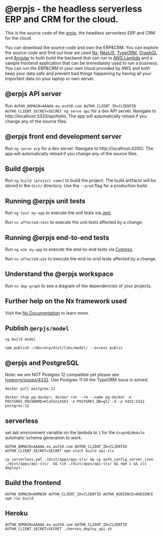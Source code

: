 # @erpjs  - the headless serverless ERP and CRM for the cloud.

This is the source code of the [erpjs](http://erpjs.eu), the headless serverless ERP and CRM for the cloud.

You can download the source code and own the ERP&CRM.
You can explore the source code and find out how we used [Nx](https://nx.dev/), [NestJS](https://nestjs.com/), 
[TypeORM](https://typeorm.io/#/), [GraphQL](https://www.apollographql.com/) and [Angular](https://angular.io/) 
to both build the backend that can run in [AWS Lambda](https://aws.amazon.com/lambda/) and 
a sample frontend application that can be immediately used to run a business.
You can run the ERP&CRM in your own cloud provided by AWS and both keep your data safe and prevent bad things 
happening by having all your important data on your laptop or own server.
      

## @erpjs API server

Run `AUTH0_DOMAIN=AAAAA.eu.auth0.com AUTH0_CLIENT_ID=CLIENTID AUTH0_CLIENT_SECRET=SECRET ng serve api` for a dev API server. Navigate to http://localhost:3333/api/hello. The app will automatically reload if you change any of the source files.

## @erpjs front end development server

Run `ng serve erp` for a dev server. Navigate to http://localhost:4200/. The app will automatically reload if you change any of the source files.

## Build @erpjs

Run `ng build [project name]` to build the project. The build artifacts will be stored in the `dist/` directory. Use the `--prod` flag for a production build.

## Running @erpjs unit tests

Run `ng test my-app` to execute the unit tests via [Jest](https://jestjs.io).

Run `nx affected:test` to execute the unit tests affected by a change.

## Running @erpjs end-to-end tests

Run `ng e2e my-app` to execute the end-to-end tests via [Cypress](https://www.cypress.io).

Run `nx affected:e2e` to execute the end-to-end tests affected by a change.

## Understand the @erpjs workspace

Run `nx dep-graph` to see a diagram of the dependencies of your projects.

## Further help on the Nx framework used

Visit the [Nx Documentation](https://nx.dev/angular) to learn more.

## Publish `@erpjs/model`
`ng build model`

`npm publish ~/dev/erp/dist/libs/model/ --access public`

## @erpjs and PostgreSQL
Note: we are NOT Postgres 12 compatible yet please see [typeorm/issues/4332](https://github.com/typeorm/typeorm/issues/4332).
Use Postgres 11 till the TypeORM issue is solved.
 
`docker pull postgres:11`

`docker stop pg-docker; docker run --rm --name pg-docker -e POSTGRES_PASSWORD=HlohIn14563 -e POSTGRES_DB=gt2 -d -p 5432:5432 postgres:11`

## serverless

set `AWS` environment variable on the lambda to `1` for the `GraphQLModule` automatic schema generation to work.

`AUTH0_DOMAIN=AAAAA.eu.auth0.com AUTH0_CLIENT_ID=CLIENTID AUTH0_CLIENT_SECRET=SECRET npm start build api-sls`

`cp serverless.yml ./dist/apps/api-sls/ && cp auth_config_server.json ./dist/apps/api-sls/  && (cd ./dist/apps/api-sls/ && npm i && sls deploy) `
 
## Build the frontend

`AUTH0_DOMAIN=DOMAIN AUTH0_CLIENT_ID=CLIENTID AUTH0_AUDIENCE=AUDIENCE npm run build`

## Heroku
`AUTH0_DOMAIN=AAAAA.eu.auth0.com AUTH0_CLIENT_ID=CLIENTID AUTH0_CLIENT_SECRET=SECRET ./heroku_deploy_api.sh`



